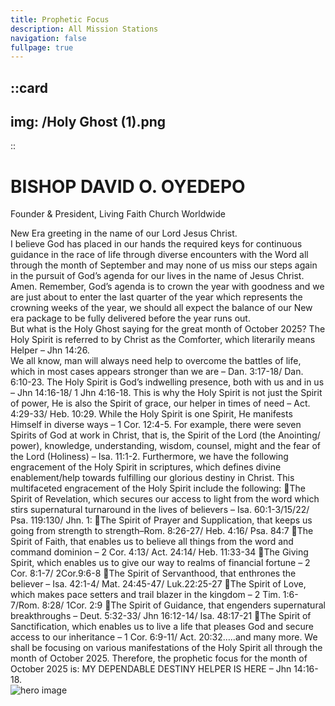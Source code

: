 ```yaml
---
title: Prophetic Focus
description: All Mission Stations
navigation: false
fullpage: true
---
```


::card
---
img: /Holy Ghost (1).png
---
::

<span class="bg-white dark:bg-gray-900">
  <div class="grid max-w-screen-xl px-4 pt-20 pb-8 mx-auto lg:gap-8 xl:gap-0 lg:py-16 lg:grid-cols-12 lg:pt-28">
    <div class="mr-auto place-self-center lg:col-span-7">
      <h1
        class="max-w-2xl mb-4 text-4xl font-extrabold leading-none tracking-tight md:text-5xl xl:text-6xl dark:text-white">
        BISHOP DAVID O. OYEDEPO
      </h1>

  <p class="max-w-2xl mb-6 font-light text-gray-500 lg:mb-8 md:text-lg lg:text-xl dark:text-gray-400">
        Founder & President, Living Faith Church Worldwide
      </p>

  <div class="max-w-2xl mb-6 font-normal text-gray-700 lg:mb-8 md:text-base lg:text-lg dark:text-gray-300">
        New Era greeting in the name of our Lord Jesus Christ. 
        <br> 
        I believe God has placed in our hands the required keys for continuous guidance in the race of life through diverse encounters with the Word all through the month of September and may none of us miss our steps again in the pursuit of God’s agenda for our lives in the name of Jesus Christ. Amen. Remember, God’s agenda is to crown the year with goodness and we are just about to enter the last quarter of the year which represents the crowning weeks of the year, we should all expect the balance of our New era package to be fully delivered before the year runs out. 
        <br>  
        But what is the Holy Ghost saying for the great month of October 2025? The Holy Spirit is referred to by Christ as the Comforter, which literarily means Helper – Jhn 14:26. 
        <br> 
        We all know, man will always need help to overcome the battles of life, which in most cases appears stronger than we are – Dan. 3:17-18/ Dan. 6:10-23. The Holy Spirit is God’s indwelling presence, both with us and in us – Jhn 14:16-18/ 1 Jhn 4:16-18. This is why the Holy Spirit is not just the Spirit of power, He is also the Spirit of grace, our helper in times of need – Act. 4:29-33/ Heb. 10:29. While the Holy Spirit is one Spirit, He manifests Himself in diverse ways – 1 Cor. 12:4-5. For example, there were seven Spirits of God at work in Christ, that is, the Spirit of the Lord (the Anointing/ power), knowledge, understanding, wisdom, counsel, might and the fear of the Lord (Holiness) – Isa. 11:1-2. Furthermore, we have the following engracement of the Holy Spirit in scriptures, which defines divine enablement/help towards fulfilling our glorious destiny in Christ. This multifaceted engracement of the Holy Spirit include the following: The Spirit of Revelation, which secures our access to light from the word which stirs supernatural turnaround in the lives of believers – Isa. 60:1-3/15/22/ Psa. 119:130/ Jhn. 1: The Spirit of Prayer and Supplication, that keeps us going from strength to strength–Rom. 8:26-27/ Heb. 4:16/ Psa. 84:7 The Spirit of Faith, that enables us to believe all things from the word and command dominion – 2 Cor. 4:13/ Act. 24:14/ Heb. 11:33-34 The Giving Spirit, which enables us to give our way to realms of financial fortune – 2 Cor. 8:1-7/ 2Cor.9:6-8 The Spirit of Servanthood, that enthrones the believer – Isa. 42:1-4/ Mat. 24:45-47/ Luk.22:25-27 The Spirit of Love, which makes pace setters and trail blazer in the kingdom – 2 Tim. 1:6-7/Rom. 8:28/ 1Cor. 2:9 The Spirit of Guidance, that engenders supernatural breakthroughs – Deut. 5:32-33/ Jhn 16:12-14/  Isa. 48:17-21 The Spirit of Sanctification, which enables us to live a life that pleases God and secure access to our inheritance – 1 Cor. 6:9-11/ Act. 20:32…..and many more. We shall be focusing on various manifestations of the Holy Spirit all through the month of October 2025. Therefore, the prophetic focus for the month of October 2025 is: MY DEPENDABLE DESTINY HELPER IS HERE – Jhn 14:16-18.
      </div>
    </div>

  <div class="hidden lg:mt-0 lg:col-span-5 lg:flex">
      <img src="/about.jpg" alt="hero image">
    </div>
  </div>
</span>




